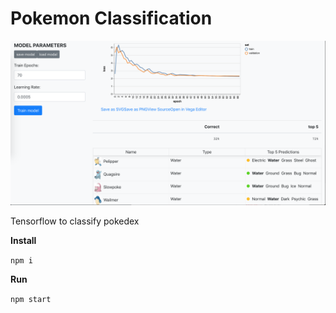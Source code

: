 # Pokemon Classification

![screen](screen.png)

Tensorflow to classify pokedex


**Install**

`npm i`

**Run**

`npm start`
